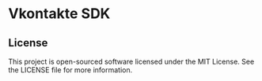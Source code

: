 Vkontakte SDK
=============

License
-------

This project is open-sourced software licensed under the MIT License. See the LICENSE file for more information.